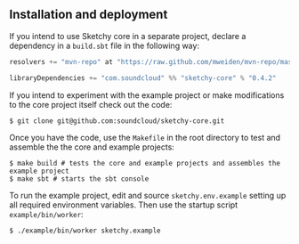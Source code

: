 ## Installation and deployment

If you intend to use Sketchy core in a separate project, declare a dependency in
a `build.sbt` file in the following way:
```scala
resolvers += "mvn-repo" at "https://raw.github.com/mweiden/mvn-repo/master/releases"

libraryDependencies += "com.soundcloud" %% "sketchy-core" % "0.4.2"
```
If you intend to experiment with the example project or make modifications to the core
project itself check out the code:
```
$ git clone git@github.com:soundcloud/sketchy-core.git
```
Once you have the code, use the `Makefile` in the root directory to test and
assemble the the core and example projects:
```
$ make build # tests the core and example projects and assembles the example project
$ make sbt # starts the sbt console
```
To run the example project, edit and source `sketchy.env.example` setting up all
required environment variables. Then use the startup script `example/bin/worker`:
```
$ ./example/bin/worker sketchy.example
```

